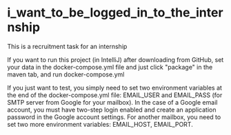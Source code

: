 # i_want_to_be_logged_in_to_the_internship
This is a recruitment task for an internship

If you want to run this project (in IntelliJ) after downloading from GitHub, set your data in the docker-compose.yml file and just click "package" in the maven tab, and run docker-compose.yml

If you just want to test, you simply need to set two environment variables at the end of the docker-compose.yml file: EMAIL_USER and EMAIL_PASS (for SMTP server from Google for your mailbox).
In the case of a Google email account, you must have two-step login enabled and create an application password in the Google account settings.
For another mailbox, you need to set two more environment variables: EMAIL_HOST, EMAIL_PORT.
